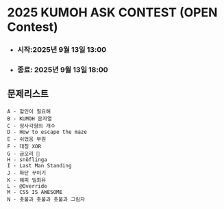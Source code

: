 # 2025 KUMOH ASK CONTEST (OPEN Contest)
- ### 시작:2025년 9월 13일 13:00
- ### 종료: 2025년 9월 13일 18:00

## 문제리스트
```text
A - 할인이 필요해 
B - KUMOH 문자열
C - 정사각형의 개수
D - How to escape the maze
E - 쉬었음 부원
F - 대칭 XOR
G - 금오리 🦆
H - snöflinga
I - Last Man Standing
J - 화단 꾸미기
K - 해피 밀푀유
L - @Override
M - CSS IS AWESOME
N - 촛불과 촛불과 촛불과 그림자
```
